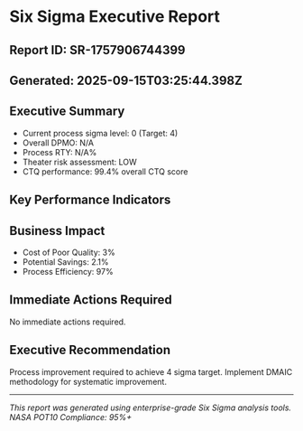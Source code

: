 # Six Sigma Executive Report

## Report ID: SR-1757906744399
## Generated: 2025-09-15T03:25:44.398Z

## Executive Summary

- Current process sigma level: 0 (Target: 4)
- Overall DPMO: N/A
- Process RTY: N/A%
- Theater risk assessment: LOW
- CTQ performance: 99.4% overall CTQ score

## Key Performance Indicators



## Business Impact

- Cost of Poor Quality: 3%
- Potential Savings: 2.1%
- Process Efficiency: 97%

## Immediate Actions Required

No immediate actions required.

## Executive Recommendation

Process improvement required to achieve 4 sigma target. Implement DMAIC methodology for systematic improvement.

---
*This report was generated using enterprise-grade Six Sigma analysis tools.*
*NASA POT10 Compliance: 95%+*
